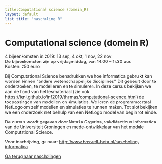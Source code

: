 ```yaml
---
title:Computational science (domein_R)
layout: default
list_title: "nascholing_R"
---
```


# Computational science (domein R)
4 bijeenkomsten in 2019: 13 sep, 4 okt, 1 nov, 22 nov <br>
De bijeenkomsten zijn op vrijdagmiddag, van 14.00 – 17.30 uur. <br>
Kosten: 250 euro

Bij Computational Science benadrukken we hoe informatica gebruikt kan worden binnen “andere wetenschappelijke disciplines”. Dit gebeurt door te onderzoeken, te modelleren en te simuleren. In deze cursus bekijken we aan de hand van het lesmateriaal (zie ook https://ieni.github.io/inf2019/themas/computational-science.html) de toepassingen van modellen en simulaties. We leren de programmeertaal NetLogo om zelf modellen en simulaties te kunnen maken. Tot slot bekijken we een onderzoek met behulp van een NetLogo model van begin tot einde.

De cursus wordt gegeven door Nataša Grgurina, vakdidacticus informatica van de Universiteit Groningen en mede-ontwikkelaar van het module Computational Science.

Voor inschrijving, ga naar: http://www.boswell-beta.nl/nascholing-informatica

[Ga terug naar nascholingen](nascholing.md)
